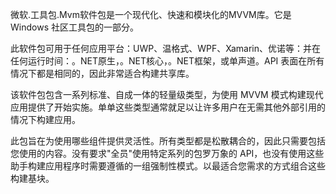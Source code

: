 ﻿微软.工具包.Mvm软件包是一个现代化、快速和模块化的MVVM库。它是 Windows 社区工具包的一部分。

此软件包可用于任何应用平台：UWP、温格式、WPF、Xamarin、优诺等：并在任何运行时间：。NET原生，。NET核心，。NET框架，或单声道。API 表面在所有情况下都是相同的，因此非常适合构建共享库。

该软件包包含一系列标准、自成一体的轻量级类型，为使用 MVVM 模式构建现代应用提供了开始实施。单单这些类型通常就足以让许多用户在无需其他外部引用的情况下构建应用。

此包旨在为使用哪些组件提供灵活性。所有类型都是松散耦合的，因此只需要包括您使用的内容。没有要求"全员"使用特定系列的包罗万象的 API，也没有使用这些助手构建应用程序时需要遵循的一组强制性模式。以最适合您需求的方式组合这些构建基块。